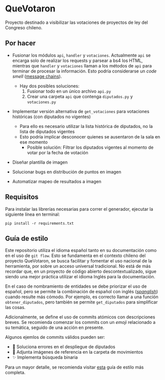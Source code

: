 # QueVotaron
Proyecto destinado a visibilizar las votaciones de proyectos de ley del Congreso chileno.

## Por hacer

- Fusionar los módulos `api`, `handler` y `votaciones`. Actualmente `api` se encarga solo de realizar los requests y parsear a bs4 los HTML, mientras que `handler` y `votaciones` llaman a
los métodos de `api` para terminar de procesar la información. Esto podría considerarse un _code smell_ ([message chains](https://refactoring.guru/smells/message-chains)).
  - Hay dos posibles soluciones:
    1. Fusionar todo en un único archivo `api.py`
    2. Crear una carpeta `api` que contenga `diputados.py` y `votaciones.py`
- Implementar versión alternativa de `get_votaciones` para votaciones históricas (con diputados no vigentes)
  - Para ello es necesario utilizar la lista histórica de diputados, no la lista de diputados vigentes
  - Esto podría implicar desconocer quienes se ausentaron de la sala en ese momento
    - Posible solución: Filtrar los diputados vigentes al momento de votar por la fecha de votación

- Diseñar plantilla de imagen

- Solucionar bugs en distribución de puntos en imagen

- Automatizar mapeo de resultados a imagen


## Requisitos

Para instalar las librerías necesarias para correr el generador, ejecutar la siguiente línea en terminal:
```
pip install -r requirements.txt
```

## Guía de estilo

Este repositorio utiliza el idioma español tanto en su documentación como en el uso de `git flow`. Esto se fundamenta en el contexto chileno del proyecto QueVotaron, se busca facilitar y fomentar el uso nacional de la herramienta, por sobre un acceso universal tradicional. No está de más recordar que, en un proyecto de código abierto descontextualizado, sigue siendo una mejor práctica utilizar el idioma Inglés para la documentación.

En el caso de nombramiento de entidades se debe priorizar el uso de español, pero se permite la combinación de español con inglés ([_spanglish_](https://es.wikipedia.org/wiki/Espanglish)) cuando resulte más cómodo. Por ejemplo, es correcto llamar a una función `obtener_diputados`, pero también se permite `get_diputados` para simplificar las cosas.

Adicionalmente, se define el uso de commits atómicos con descripciones breves. Se recomienda comenzar los commits con un _emoji_ relacionado a su temática, seguido de una acción en presente.

Algunos ejemlos de commits válidos pueden ser:

- 🐛 Soluciona errores en el despliegue de diputados
- 📎 Adjunta imágenes de referencia en la carpeta de movimientos
- ✨ Implementa búsqueda binaria

Para un mayor detalle, se recomienda visitar [esta](https://gist.github.com/nebil/f96a2f0bfe1e059d589d6a2190a2ac81#file-styleguide-es-md) guía de estilo más completa.
